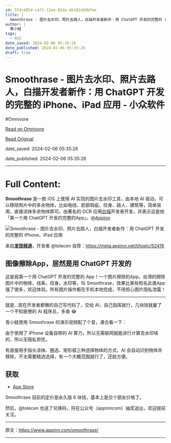 ```yaml
---
id: 574c4854-c4f1-11ee-82da-4b182ab9bfee
title: |
  Smoothrase - 图片去水印、照片去路人，白描开发者新作：用 ChatGPT 开发的完整的 iPhone、iPad 应用 - 小众软件
author: |
  青小蛙
tags:
  - RSS
date_saved: 2024-02-06 05:35:26
date_published: 2024-02-06 05:35:26
draft: true
---
```


# Smoothrase - 图片去水印、照片去路人，白描开发者新作：用 ChatGPT 开发的完整的 iPhone、iPad 应用 - 小众软件
#Omnivore

[Read on Omnivore](https://omnivore.app/me/smoothrase-chat-gpt-i-phone-i-pad-18d7e8c2dd0)

[Read Original](https://www.appinn.com/smoothrase/)

date_saved: 2024-02-06 05:35:26

date_published: 2024-02-06 05:35:26

--- 

# Full Content: 

**Smoothrase** 是一款 iOS 上使用 AI 实现的图片去水印工具，由本地 AI 驱动，可以移除照片中的多余物体，比如电线、脸部瑕疵、纹身、路人、建筑等，简单易用，直接涂抹多余物体即可。由著名的 OCR 应用[白描](https://www.appinn.com/baimiao-app-202107/)开发者开发，并表示这是他「第一个用 ChatGPT 开发的完整的App」。@[Appinn](https://www.appinn.com/smoothrase/)

![Smoothrase - 图片去水印、照片去路人，白描开发者新作：用 ChatGPT 开发的完整的 iPhone、iPad 应用](https://proxy-prod.omnivore-image-cache.app/1608x700,snxUw9_-j1zdwHkcoW6SpMeDgb8rww1qXZwC1TXiROhk/https://www.appinn.com/wp-content/uploads/2024/02/Appinn-feature-images-81.jpg "Smoothrase - 图片去水印、照片去路人，白描开发者新作：用 ChatGPT 开发的完整的 iPhone、iPad 应用 1")

来自[**发现频道**](https://meta.appinn.net/c/faxian/10)，开发者 @tolecen 自荐：<https://meta.appinn.net/t/topic/52418>

## 图像擦除App，居然是用 ChatGPT 开发的

这是我第一个用 ChatGPT 开发的完整的 App！一个图片擦除的App，丝滑的擦除图片中的物体，线条，纹身，水印等，叫 Smoothrase，效果比某些知名此类App强了很多，欢迎体验。所有图片操作都在手机本地完成，不用担心图片隐私泄露！

---

就是…现在开发者都懒的自己写代码了，交给 AI，自己指挥就行，几块钱就雇了一个不知疲倦的 AI 程序员，多香 😂

青小蛙使用 Smoothrase 的演示视频配了个音，凑合看一下：

由于使用了 iPhone 设备自带的 AI 算力，所以无需联网就能进行计算去水印啥的，所以无隐私担忧。

有直接用手指头涂抹、圈选、矩形框三种选择物体的方式，AI 会自动识别物体并移除，不太需要精选选择，有一个大概范围就行了，还挺方便。

## 获取

* [App Store](https://apps.apple.com/cn/app/smoothrase-ai%E6%93%A6%E9%99%A4%E7%85%A7%E7%89%87%E4%B8%AD%E7%9A%84%E4%BB%BB%E4%BD%95%E7%89%A9%E4%BD%93/id6476473259)

Smoothrase 目前的定价是永久版 6 块钱，基本上是交个朋友价格了。

然后，@tolecen 也送了兑换码，将在公众号（appinncom）抽奖送出，欢迎提前关注。

---

原文：https://www.appinn.com/smoothrase/

---

